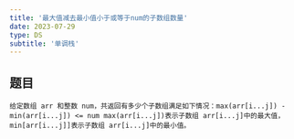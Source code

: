 ```yaml
---
title: '最大值减去最小值小于或等于num的子数组数量'
date: 2023-07-29
type: DS
subtitle: '单调栈'
---
```


## 题目

`给定数组 arr 和整数 num，共返回有多少个子数组满足如下情况：max(arr[i...j]) - min(arr[i...j]) <= num max(arr[i...j])表示子数组 arr[i...j]中的最大值，min[arr[i...j]]表示子数组 arr[i...j]中的最小值。`
